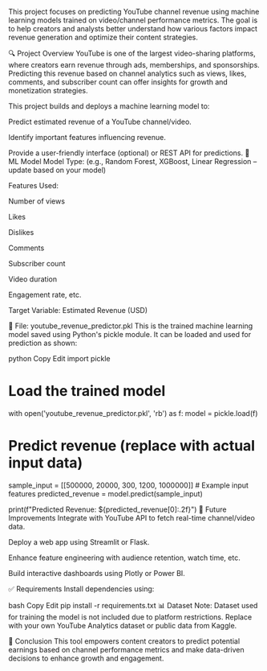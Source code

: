 This project focuses on predicting YouTube channel revenue using machine learning models trained on video/channel performance metrics. The goal is to help creators and analysts better understand how various factors impact revenue generation and optimize their content strategies.

🔍 Project Overview
YouTube is one of the largest video-sharing platforms, where creators earn revenue through ads, memberships, and sponsorships. Predicting this revenue based on channel analytics such as views, likes, comments, and subscriber count can offer insights for growth and monetization strategies.

This project builds and deploys a machine learning model to:

Predict estimated revenue of a YouTube channel/video.

Identify important features influencing revenue.

Provide a user-friendly interface (optional) or REST API for predictions.
🧠 ML Model
Model Type: (e.g., Random Forest, XGBoost, Linear Regression – update based on your model)

Features Used:

Number of views

Likes

Dislikes

Comments

Subscriber count

Video duration

Engagement rate, etc.

Target Variable: Estimated Revenue (USD)

💾 File: youtube_revenue_predictor.pkl
This is the trained machine learning model saved using Python's pickle module. It can be loaded and used for prediction as shown:

python
Copy
Edit
import pickle

# Load the trained model
with open('youtube_revenue_predictor.pkl', 'rb') as f:
    model = pickle.load(f)

# Predict revenue (replace with actual input data)
sample_input = [[500000, 20000, 300, 1200, 1000000]]  # Example input features
predicted_revenue = model.predict(sample_input)

print(f"Predicted Revenue: ${predicted_revenue[0]:.2f}")
🚀 Future Improvements
Integrate with YouTube API to fetch real-time channel/video data.

Deploy a web app using Streamlit or Flask.

Enhance feature engineering with audience retention, watch time, etc.

Build interactive dashboards using Plotly or Power BI.

✅ Requirements
Install dependencies using:

bash
Copy
Edit
pip install -r requirements.txt
📊 Dataset
Note: Dataset used for training the model is not included due to platform restrictions. Replace with your own YouTube Analytics dataset or public data from Kaggle.

📌 Conclusion
This tool empowers content creators to predict potential earnings based on channel performance metrics and make data-driven decisions to enhance growth and engagement.

